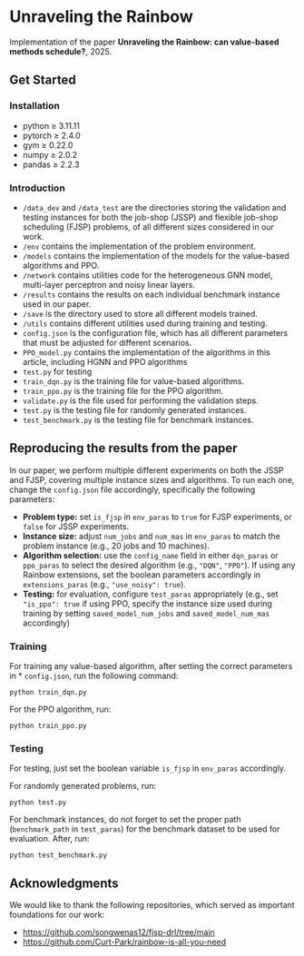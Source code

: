 # Unraveling the Rainbow
Implementation of the paper **Unraveling the Rainbow: can value-based methods schedule?**, 2025.

[//]: # (```)

[//]: # (@ARTICLE{9826438,  )

[//]: # (   author={Song, Wen and Chen, Xinyang and Li, Qiqiang and Cao, Zhiguang},  )

[//]: # (   journal={IEEE Transactions on Industrial Informatics},   )

[//]: # (   title={Flexible Job Shop Scheduling via Graph Neural Network and Deep Reinforcement Learning},   )

[//]: # (   year={2023},  )

[//]: # (   volume={19},  )

[//]: # (   number={2},  )

[//]: # (   pages={1600-1610},  )

[//]: # (   doi={10.1109/TII.2022.3189725})

[//]: # ( })

[//]: # (```)

## Get Started

### Installation

* python $\ge$ 3.11.11
* pytorch $\ge$ 2.4.0
* gym $\ge$ 0.22.0
* numpy $\ge$ 2.0.2
* pandas $\ge$ 2.2.3

### Introduction

* ```/data_dev``` and ```/data_test``` are the directories storing the validation and testing instances for both the job-shop (JSSP) and flexible job-shop scheduling (FJSP) problems, of all different sizes considered in our work.
* ```/env``` contains the implementation of the problem environment.
* ```/models``` contains the implementation of the models for the value-based algorithms and PPO.
* ```/network``` contains utilities code for the heterogeneous GNN model, multi-layer perceptron and noisy linear layers.
* ```/results``` contains the results on each individual benchmark instance used in our paper.
* ```/save``` is the directory used to store all different models trained.
* ```/utils``` contains different utilities used during training and testing.
* ```config.json``` is the configuration file, which has all different parameters that must be adjusted for different scenarios.
* ```PPO_model.py``` contains the implementation of the algorithms in this article, including HGNN and PPO algorithms
* ```test.py``` for testing
* ```train_dqn.py``` is the training file for value-based algorithms.
* ```train_ppo.py``` is the training file for the PPO algorithm.
* ```validate.py``` is the file used for performing the validation steps.
* ```test.py``` is the testing file for randomly generated instances.
* ```test_benchmark.py``` is the testing file for benchmark instances.

## Reproducing the results from the paper

In our paper, we perform multiple different experiments on both the JSSP and FJSP, covering multiple instance sizes and algorithms. 
To run each one, change the ```config.json``` file accordingly, specifically the following parameters:

* **Problem type:** set ```is_fjsp``` in ```env_paras``` to ```true``` for FJSP experiments, or ```false``` for JSSP experiments.
* **Instance size:** adjust ```num_jobs``` and ```num_mas``` in ```env_paras``` to match the problem instance (e.g., 20 jobs and 10 machines).
* **Algorithm selection:** use the ```config_name``` field in either ```dqn_paras``` or ```ppo_paras``` to select the desired algorithm (e.g., ```"DQN"```, ```"PPO"```).
If using any Rainbow extensions, set the boolean parameters accordingly in ```extensions_paras``` (e.g., ```"use_noisy": true```).
* **Testing:** for evaluation, configure ```test_paras``` appropriately (e.g., set ```"is_ppo": true``` if using PPO, specify the instance size used during training by setting ```saved_model_num_jobs``` and ```saved_model_num_mas``` accordingly)

### Training

For training any value-based algorithm, after setting the correct parameters in * ```config.json```, run the following command:

```
python train_dqn.py
```

For the PPO algorithm, run:

```
python train_ppo.py
```

### Testing

For testing, just set the boolean variable ```is_fjsp``` in ```env_paras``` accordingly.

For randomly generated problems, run:

```
python test.py
```

For benchmark instances, do not forget to set the proper path (```benchmark_path``` in ```test_paras```) for the benchmark dataset to be used for evaluation. After, run:

```
python test_benchmark.py
```

## Acknowledgments

We would like to thank the following repositories, which served as important foundations for our work:

* https://github.com/songwenas12/fjsp-drl/tree/main
* https://github.com/Curt-Park/rainbow-is-all-you-need
